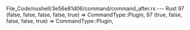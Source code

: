 File_Code/nushell/3e56e81d06/command/command_after.rs --- Rust
97             (false, false, false, false, true) => CommandType::Plugin,                                                                                    97             (true, false, false, false, true) => CommandType::Plugin,

